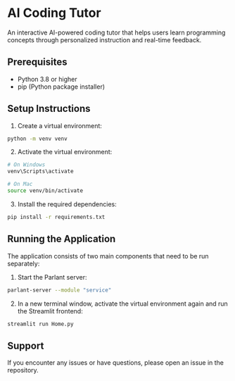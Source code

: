# AI Coding Tutor

An interactive AI-powered coding tutor that helps users learn programming concepts through personalized instruction and real-time feedback.

## Prerequisites

- Python 3.8 or higher
- pip (Python package installer)

## Setup Instructions

1. Create a virtual environment:
```bash
python -m venv venv
```

2. Activate the virtual environment:
```bash
# On Windows
venv\Scripts\activate
```
```bash
# On Mac
source venv/bin/activate
```

3. Install the required dependencies:
```bash
pip install -r requirements.txt
```

## Running the Application

The application consists of two main components that need to be run separately:

1. Start the Parlant server:
```bash
parlant-server --module "service"
```

2. In a new terminal window, activate the virtual environment again and run the Streamlit frontend:
```bash
streamlit run Home.py
```

## Support

If you encounter any issues or have questions, please open an issue in the repository.
 